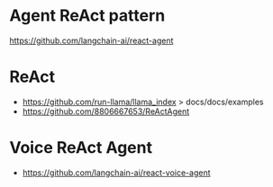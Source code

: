 # Agent ReAct pattern

https://github.com/langchain-ai/react-agent

# ReAct

- https://github.com/run-llama/llama_index > docs/docs/examples
- https://github.com/8806667653/ReActAgent

# Voice ReAct Agent

- https://github.com/langchain-ai/react-voice-agent